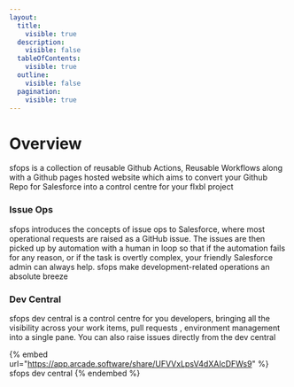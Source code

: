 ```yaml
---
layout:
  title:
    visible: true
  description:
    visible: false
  tableOfContents:
    visible: true
  outline:
    visible: false
  pagination:
    visible: true
---
```


# Overview

sfops is a collection of reusable Github Actions, Reusable Workflows along with a Github pages hosted website which aims to convert your Github Repo for Salesforce into a control centre for your flxbl project

### Issue Ops

sfops introduces the concepts of issue ops to Salesforce, where most operational requests are raised as a GitHub issue.  The issues are then picked up by automation with a human in loop so that if the automation fails for any reason, or if the task is overtly complex, your friendly Salesforce admin can always help.  sfops make development-related operations an absolute breeze



### Dev Central

sfops dev central is a control centre for you developers, bringing all the visibility across your work items, pull requests , environment management into a single pane. You can  also raise issues directly from the dev central

{% embed url="https://app.arcade.software/share/UFVVxLpsV4dXAIcDFWs9" %}
sfops dev central
{% endembed %}
